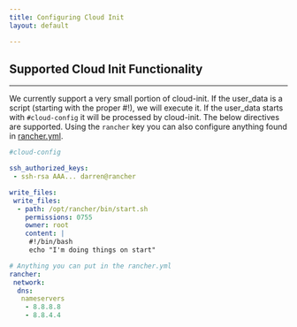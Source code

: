 ```yaml
---
title: Configuring Cloud Init
layout: default

---
```


## Supported Cloud Init Functionality
---
We currently support a very small portion of cloud-init.  If the user_data is a script (starting with the proper #!<interpreter>), we will execute it.  If the user_data starts with `#cloud-config` it will be processed by cloud-init.  The below directives are supported.  Using the `rancher` key you can also configure anything found in [rancher.yml]({{site.baseurl}}/docs/configuring/).

```yaml
#cloud-config

ssh_authorized_keys:
 - ssh-rsa AAA... darren@rancher

write_files:
 write_files:
  - path: /opt/rancher/bin/start.sh
    permissions: 0755
    owner: root
    content: |
     #!/bin/bash
     echo "I'm doing things on start"

# Anything you can put in the rancher.yml
rancher:
 network:
  dns:
   nameservers
    - 8.8.8.8
    - 8.8.4.4

```

